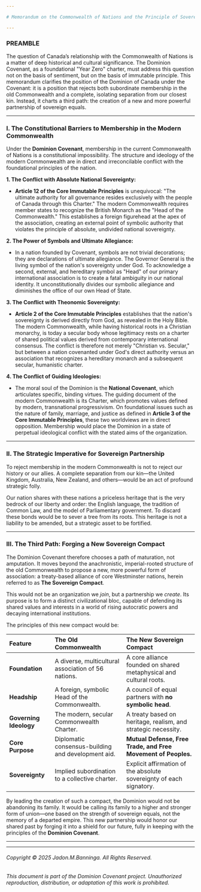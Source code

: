 ```yaml
---

# Memorandum on the Commonwealth of Nations and the Principle of Sovereign Partnership

---
```


### PREAMBLE

The question of Canada’s relationship with the Commonwealth of Nations is a matter of deep historical and cultural significance. The Dominion Covenant, as a foundational "Year Zero" charter, must address this question not on the basis of sentiment, but on the basis of immutable principle. This memorandum clarifies the position of the Dominion of Canada under the Covenant: it is a position that rejects both subordinate membership in the old Commonwealth and a complete, isolating separation from our closest kin. Instead, it charts a third path: the creation of a new and more powerful partnership of sovereign equals.

---

### I. The Constitutional Barriers to Membership in the Modern Commonwealth

Under the **Dominion Covenant**, membership in the current Commonwealth of Nations is a constitutional impossibility. The structure and ideology of the modern Commonwealth are in direct and irreconcilable conflict with the foundational principles of the nation.

**1. The Conflict with Absolute National Sovereignty:**
*   **Article 12 of the Core Immutable Principles** is unequivocal: "The ultimate authority for all governance resides exclusively with the people of Canada through this Charter." The modern Commonwealth requires member states to recognize the British Monarch as the "Head of the Commonwealth." This establishes a foreign figurehead at the apex of the association, creating an external point of symbolic authority that violates the principle of absolute, undivided national sovereignty.

**2. The Power of Symbols and Ultimate Allegiance:**
*   In a nation founded by Covenant, symbols are not trivial decorations; they are declarations of ultimate allegiance. The Governor General is the living symbol of the nation's sovereignty under God. To acknowledge a second, external, and hereditary symbol as "Head" of our primary international association is to create a fatal ambiguity in our national identity. It unconstitutionally divides our symbolic allegiance and diminishes the office of our own Head of State.

**3. The Conflict with Theonomic Sovereignty:**
*   **Article 2 of the Core Immutable Principles** establishes that the nation's sovereignty is derived directly from God, as revealed in the Holy Bible. The modern Commonwealth, while having historical roots in a Christian monarchy, is today a secular body whose legitimacy rests on a charter of shared political values derived from contemporary international consensus. The conflict is therefore not merely "Christian vs. Secular," but between a nation covenanted under God's direct authority versus an association that recognizes a hereditary monarch and a subsequent secular, humanistic charter.

**4. The Conflict of Guiding Ideologies:**
*   The moral soul of the Dominion is the **National Covenant**, which articulates specific, binding virtues. The guiding document of the modern Commonwealth is its Charter, which promotes values defined by modern, transnational progressivism. On foundational issues such as the nature of family, marriage, and justice as defined in **Article 3 of the Core Immutable Principles**, these two worldviews are in direct opposition. Membership would place the Dominion in a state of perpetual ideological conflict with the stated aims of the organization.

---

### II. The Strategic Imperative for Sovereign Partnership

To reject membership in the modern Commonwealth is not to reject our history or our allies. A complete separation from our kin—the United Kingdom, Australia, New Zealand, and others—would be an act of profound strategic folly.

Our nation shares with these nations a priceless heritage that is the very bedrock of our liberty and order: the English language, the tradition of Common Law, and the model of Parliamentary government. To discard these bonds would be to sever a tree from its roots. This heritage is not a liability to be amended, but a strategic asset to be fortified.

---

### III. The Third Path: Forging a New Sovereign Compact

The Dominion Covenant therefore chooses a path of maturation, not amputation. It moves beyond the anachronistic, imperial-rooted structure of the old Commonwealth to propose a new, more powerful form of association: a treaty-based alliance of core Westminster nations, herein referred to as **The Sovereign Compact**.

This would not be an organization we *join*, but a partnership we *create*. Its purpose is to form a distinct civilizational bloc, capable of defending its shared values and interests in a world of rising autocratic powers and decaying international institutions.

The principles of this new compact would be:

| Feature | The Old Commonwealth | **The New Sovereign Compact** |
| :--- | :--- | :--- |
| **Foundation** | A diverse, multicultural association of 56 nations. | A core alliance founded on shared metaphysical and cultural roots. |
| **Headship** | A foreign, symbolic Head of the Commonwealth. | A council of equal partners with **no symbolic head**. |
| **Governing Ideology**| The modern, secular Commonwealth Charter. | A treaty based on heritage, realism, and strategic necessity. |
| **Core Purpose** | Diplomatic consensus-building and development aid. | **Mutual Defense, Free Trade, and Free Movement of Peoples.** |
| **Sovereignty** | Implied subordination to a collective charter. | Explicit affirmation of the absolute sovereignty of each signatory. |

By leading the creation of such a compact, the Dominion would not be abandoning its family. It would be calling its family to a higher and stronger form of union—one based on the strength of sovereign equals, not the memory of a departed empire. This new partnership would honor our shared past by forging it into a shield for our future, fully in keeping with the principles of the **Dominion Covenant**.

---
---
###### Copyright © 2025 Jadon.M.Banninga. All Rights Reserved.

###### This document is part of the Dominion Covenant project. Unauthorized reproduction, distribution, or adaptation of this work is prohibited.